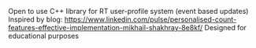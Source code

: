 Open to use C++ library for RT user-profile system (event based updates)
Inspired by blog: https://www.linkedin.com/pulse/personalised-count-features-effective-implementation-mikhail-shakhray-8e8kf/
Designed for educational purposes 
